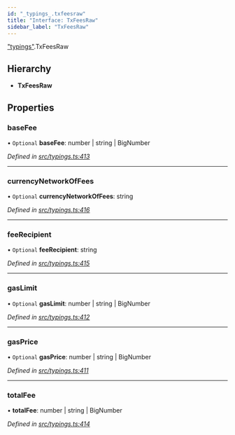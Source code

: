 ```yaml
---
id: "_typings_.txfeesraw"
title: "Interface: TxFeesRaw"
sidebar_label: "TxFeesRaw"
---
```


["typings"](../modules/_typings_.md).TxFeesRaw

## Hierarchy

* **TxFeesRaw**

## Properties

### baseFee

• `Optional` **baseFee**: number \| string \| BigNumber

*Defined in [src/typings.ts:413](https://github.com/trustlines-protocol/clientlib/blob/8b30ce1/src/typings.ts#L413)*

___

### currencyNetworkOfFees

• `Optional` **currencyNetworkOfFees**: string

*Defined in [src/typings.ts:416](https://github.com/trustlines-protocol/clientlib/blob/8b30ce1/src/typings.ts#L416)*

___

### feeRecipient

• `Optional` **feeRecipient**: string

*Defined in [src/typings.ts:415](https://github.com/trustlines-protocol/clientlib/blob/8b30ce1/src/typings.ts#L415)*

___

### gasLimit

• `Optional` **gasLimit**: number \| string \| BigNumber

*Defined in [src/typings.ts:412](https://github.com/trustlines-protocol/clientlib/blob/8b30ce1/src/typings.ts#L412)*

___

### gasPrice

• `Optional` **gasPrice**: number \| string \| BigNumber

*Defined in [src/typings.ts:411](https://github.com/trustlines-protocol/clientlib/blob/8b30ce1/src/typings.ts#L411)*

___

### totalFee

•  **totalFee**: number \| string \| BigNumber

*Defined in [src/typings.ts:414](https://github.com/trustlines-protocol/clientlib/blob/8b30ce1/src/typings.ts#L414)*
